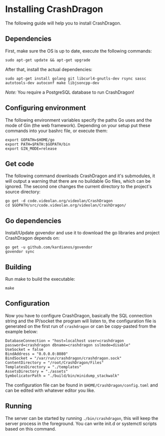 # Installing CrashDragon
The following guide will help you to install CrashDragon.

## Dependencies
First, make sure the OS is up to date, execute the following commands:
```
sudo apt-get update && apt-get upgrade
```

After that, install the actual dependencies:
```
sudo apt-get install golang git libcurl4-gnutls-dev rsync sassc autotools-dev autoconf make libjsoncpp-dev
```

_Note:_ You require a PostgreSQL database to run CrashDragon!

## Configuring environment
The following environment variables  specify the paths Go uses and the mode of Gin (the web framework). Depending on your setup put these commands into your bashrc file, or execute them:
```
export GOPATH=$HOME/go
export PATH=$PATH:$GOPATH/bin
export GIN_MODE=release
```

## Get code
The following command downloads CrashDragon and it's submodules, it will output a warning that there are no buildable Go files, which can be ignored. The second one changes the current directory to the project's source directory:
```
go get -d code.videolan.org/videolan/CrashDragon
cd $GOPATH/src/code.videolan.org/videolan/CrashDragon/
```

## Go dependencies
Install/Update govendor and use it to download the go libraries and project CrashDragon depends on:
```
go get -u github.com/kardianos/govendor
govendor sync
```

## Building
Run make to build the executable:
```
make
```

## Configuration
Now you have to configure CrashDragon, basically the SQL connection string and the IP/socket the program will listen to, the configuration file is generated on the first run of `crashdragon` or can be copy-pasted from the example below:
```
DatabaseConnection = "host=localhost user=crashdragon password=crashdragon dbname=crashdragon sslmode=disable"
UseSocket = false
BindAddress = "0.0.0.0:8080"
BindSocket = "/var/run/crashdragon/crashdragon.sock"
ContentDirectory = "/root/CrashDragon/Files"
TemplatesDirectory = "./templates"
AssetsDirectory = "./assets"
SymbolicatorPath = "./build/bin/minidump_stackwalk"
```

The configuration file can be found in `$HOME/CrashDragon/config.toml` and can be edited with whatever editor you like.

## Running
The server can be started by running `./bin/crashdragon`, this will keep the server process in the foreground. You can write init.d or systemctl scripts based on this command.
